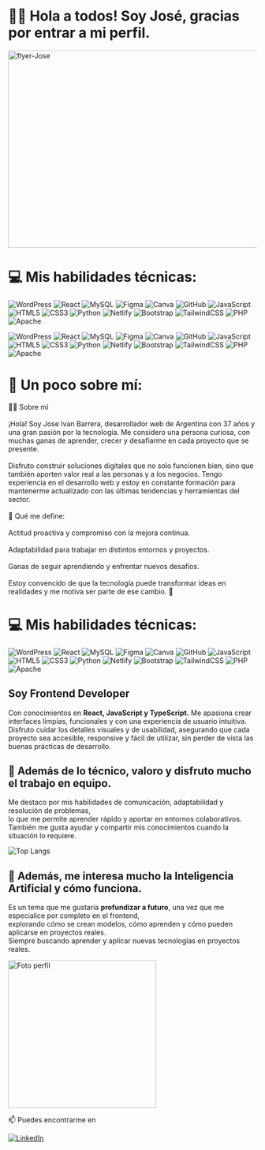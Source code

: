 
# 👋🏼 Hola a todos! Soy José, gracias por entrar a mi perfil.


<img width="1000" height="400" alt="flyer-Jose" src="https://github.com/user-attachments/assets/22d9da60-2cec-42c6-b594-9ba29568220e" />


#  💻 Mis habilidades técnicas:
![WordPress](https://img.shields.io/badge/WordPress-%23117AC9.svg?style=for-the-badge&logo=WordPress&logoColor=white) ![React](https://img.shields.io/badge/react-%2320232a.svg?style=for-the-badge&logo=react&logoColor=%2361DAFB) ![MySQL](https://img.shields.io/badge/mysql-4479A1.svg?style=for-the-badge&logo=mysql&logoColor=white) ![Figma](https://img.shields.io/badge/figma-%23F24E1E.svg?style=for-the-badge&logo=figma&logoColor=white) ![Canva](https://img.shields.io/badge/Canva-%2300C4CC.svg?style=for-the-badge&logo=Canva&logoColor=white) ![GitHub](https://img.shields.io/badge/github-%23121011.svg?style=for-the-badge&logo=github&logoColor=white) ![JavaScript](https://img.shields.io/badge/javascript-%23323330.svg?style=for-the-badge&logo=javascript&logoColor=%23F7DF1E) ![HTML5](https://img.shields.io/badge/html5-%23E34F26.svg?style=for-the-badge&logo=html5&logoColor=white) ![CSS3](https://img.shields.io/badge/css3-%231572B6.svg?style=for-the-badge&logo=css3&logoColor=white) ![Python](https://img.shields.io/badge/python-3670A0?style=for-the-badge&logo=python&logoColor=ffdd54) ![Netlify](https://img.shields.io/badge/netlify-%23000000.svg?style=for-the-badge&logo=netlify&logoColor=#00C7B7) ![Bootstrap](https://img.shields.io/badge/bootstrap-%238511FA.svg?style=for-the-badge&logo=bootstrap&logoColor=white) ![TailwindCSS](https://img.shields.io/badge/tailwindcss-%2338B2AC.svg?style=for-the-badge&logo=tailwind-css&logoColor=white) ![PHP](https://img.shields.io/badge/php-%23777BB4.svg?style=for-the-badge&logo=php&logoColor=white) ![Apache](https://img.shields.io/badge/apache-%23D42029.svg?style=for-the-badge&logo=apache&logoColor=white)



![WordPress](https://img.shields.io/badge/WordPress-%23117AC9.svg?style=for-the-badge&logo=WordPress&logoColor=white) ![React](https://img.shields.io/badge/react-%2320232a.svg?style=for-the-badge&logo=react&logoColor=%2361DAFB) ![MySQL](https://img.shields.io/badge/mysql-4479A1.svg?style=for-the-badge&logo=mysql&logoColor=white) ![Figma](https://img.shields.io/badge/figma-%23F24E1E.svg?style=for-the-badge&logo=figma&logoColor=white) ![Canva](https://img.shields.io/badge/Canva-%2300C4CC.svg?style=for-the-badge&logo=Canva&logoColor=white) ![GitHub](https://img.shields.io/badge/github-%23121011.svg?style=for-the-badge&logo=github&logoColor=white) ![JavaScript](https://img.shields.io/badge/javascript-%23323330.svg?style=for-the-badge&logo=javascript&logoColor=%23F7DF1E) ![HTML5](https://img.shields.io/badge/html5-%23E34F26.svg?style=for-the-badge&logo=html5&logoColor=white) ![CSS3](https://img.shields.io/badge/css3-%231572B6.svg?style=for-the-badge&logo=css3&logoColor=white) ![Python](https://img.shields.io/badge/python-3670A0?style=for-the-badge&logo=python&logoColor=ffdd54) ![Netlify](https://img.shields.io/badge/netlify-%23000000.svg?style=for-the-badge&logo=netlify&logoColor=#00C7B7) ![Bootstrap](https://img.shields.io/badge/bootstrap-%238511FA.svg?style=for-the-badge&logo=bootstrap&logoColor=white) ![TailwindCSS](https://img.shields.io/badge/tailwindcss-%2338B2AC.svg?style=for-the-badge&logo=tailwind-css&logoColor=white) ![PHP](https://img.shields.io/badge/php-%23777BB4.svg?style=for-the-badge&logo=php&logoColor=white) ![Apache](https://img.shields.io/badge/apache-%23D42029.svg?style=for-the-badge&logo=apache&logoColor=white)



# 💫 Un poco sobre mí: 
👨‍💻 Sobre mí<br><br>¡Hola! Soy Jose Ivan Barrera, desarrollador web de Argentina con 37 años y una gran pasión por la tecnología. Me considero una persona curiosa, con muchas ganas de aprender, crecer y desafiarme en cada proyecto que se presente.<br><br>Disfruto construir soluciones digitales que no solo funcionen bien, sino que también aporten valor real a las personas y a los negocios. Tengo experiencia en el desarrollo web y estoy en constante formación para mantenerme actualizado con las últimas tendencias y herramientas del sector.<br><br>🔹 Qué me define:<br><br>Actitud proactiva y compromiso con la mejora continua.<br><br>Adaptabilidad para trabajar en distintos entornos y proyectos.<br><br>Ganas de seguir aprendiendo y enfrentar nuevos desafíos.<br><br>Estoy convencido de que la tecnología puede transformar ideas en realidades y me motiva ser parte de ese cambio. 🚀

#  💻 Mis habilidades técnicas:
![WordPress](https://img.shields.io/badge/WordPress-%23117AC9.svg?style=for-the-badge&logo=WordPress&logoColor=white) ![React](https://img.shields.io/badge/react-%2320232a.svg?style=for-the-badge&logo=react&logoColor=%2361DAFB) ![MySQL](https://img.shields.io/badge/mysql-4479A1.svg?style=for-the-badge&logo=mysql&logoColor=white) ![Figma](https://img.shields.io/badge/figma-%23F24E1E.svg?style=for-the-badge&logo=figma&logoColor=white) ![Canva](https://img.shields.io/badge/Canva-%2300C4CC.svg?style=for-the-badge&logo=Canva&logoColor=white) ![GitHub](https://img.shields.io/badge/github-%23121011.svg?style=for-the-badge&logo=github&logoColor=white) ![JavaScript](https://img.shields.io/badge/javascript-%23323330.svg?style=for-the-badge&logo=javascript&logoColor=%23F7DF1E) ![HTML5](https://img.shields.io/badge/html5-%23E34F26.svg?style=for-the-badge&logo=html5&logoColor=white) ![CSS3](https://img.shields.io/badge/css3-%231572B6.svg?style=for-the-badge&logo=css3&logoColor=white) ![Python](https://img.shields.io/badge/python-3670A0?style=for-the-badge&logo=python&logoColor=ffdd54) ![Netlify](https://img.shields.io/badge/netlify-%23000000.svg?style=for-the-badge&logo=netlify&logoColor=#00C7B7) ![Bootstrap](https://img.shields.io/badge/bootstrap-%238511FA.svg?style=for-the-badge&logo=bootstrap&logoColor=white) ![TailwindCSS](https://img.shields.io/badge/tailwindcss-%2338B2AC.svg?style=for-the-badge&logo=tailwind-css&logoColor=white) ![PHP](https://img.shields.io/badge/php-%23777BB4.svg?style=for-the-badge&logo=php&logoColor=white) ![Apache](https://img.shields.io/badge/apache-%23D42029.svg?style=for-the-badge&logo=apache&logoColor=white)


## Soy **Frontend Developer** 
Con conocimientos en **React, JavaScript y TypeScript.**
Me apasiona crear interfaces limpias, funcionales y con una experiencia de usuario intuitiva.  
Disfruto cuidar los detalles visuales y de usabilidad, asegurando que cada proyecto sea accesible, responsive y fácil de utilizar, sin perder de vista las buenas prácticas de desarrollo.
  
## 🌟 Además de lo técnico, valoro y disfruto mucho el trabajo en equipo.  
Me destaco por mis habilidades de comunicación, adaptabilidad y resolución de problemas,  
lo que me permite aprender rápido y aportar en entornos colaborativos.  
También me gusta ayudar y compartir mis conocimientos cuando la situación lo requiere.

![Top Langs](https://github-readme-stats.vercel.app/api/top-langs/?username=Lautaro-Zarate&layout=compact&theme=tokyonight)


## 🤖 Además, me interesa mucho la **Inteligencia Artificial** y cómo funciona.  
Es un tema que me gustaría **profundizar a futuro**, una vez que me especialice por completo en el frontend,  
explorando cómo se crean modelos, cómo aprenden y cómo pueden aplicarse en proyectos reales.  
Siempre buscando aprender y aplicar nuevas tecnologías en proyectos reales.

<img src="image-me.png" alt="Foto perfil" width="300" height="300"/>   

📫 Puedes encontrarme en 

[![LinkedIn](https://img.shields.io/badge/LinkedIn-5BC0EB?style=for-the-badge&logo=linkedin&logoColor=white)](https://www.linkedin.com/in/lautaro-zaraterivas/)


<!-- Proudly created with GPRM ( https://gprm.itsvg.in ) -->
